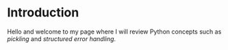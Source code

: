 # Introduction
Hello and welcome to my page where I will review Python concepts such as _pickling_ and _structured error handling_.



